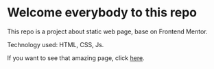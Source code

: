 # Welcome everybody to this repo

This repo is a project about static web page, base on Frontend Mentor.

Technology used: HTML, CSS, Js.

If you want to see that amazing page, click [here](https://drinkwater30m.github.io/Challenge-2nd-With-HTML-CSS).
